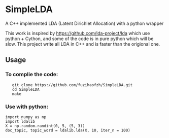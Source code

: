 # SimpleLDA
A C++ implemented LDA (Latent Dirichlet Allocation) with a python wrapper

This work is inspired by https://github.com/lda-project/lda which use python + Cython, and some of the code is in pure python which will be slow. This project write all LDA in C++ and is faster than the origional one.

## Usage

### To complie the code:
```
   git clone https://github.com/fuzihaofzh/SimpleLDA.git
   cd SimpleLDA
   make
```

### Use with python:
```
import numpy as np
import ldalib
X = np.random.randint(0, 5, (5, 3))
doc_topic, topic_word = ldalib.lda(X, 10, iter_n = 100)
```
